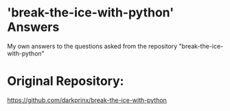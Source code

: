 # 'break-the-ice-with-python' Answers
My own answers to the questions asked from the repository "break-the-ice-with-python"

# Original Repository:
https://github.com/darkprinx/break-the-ice-with-python
